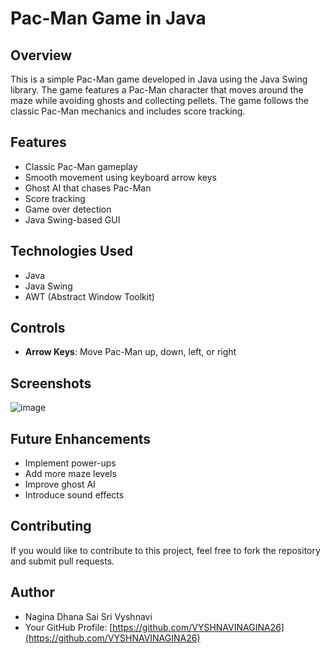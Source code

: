 # Pac-Man Game in Java

## Overview
This is a simple Pac-Man game developed in Java using the Java Swing library. The game features a Pac-Man character that moves around the maze while avoiding ghosts and collecting pellets. The game follows the classic Pac-Man mechanics and includes score tracking.

## Features
- Classic Pac-Man gameplay
- Smooth movement using keyboard arrow keys
- Ghost AI that chases Pac-Man
- Score tracking
- Game over detection
- Java Swing-based GUI

## Technologies Used
- Java
- Java Swing
- AWT (Abstract Window Toolkit)

## Controls
- **Arrow Keys**: Move Pac-Man up, down, left, or right

## Screenshots
![image](https://github.com/user-attachments/assets/ec8d04cb-b308-417f-b6cf-da43da672050)

## Future Enhancements
- Implement power-ups
- Add more maze levels
- Improve ghost AI
- Introduce sound effects

## Contributing
If you would like to contribute to this project, feel free to fork the repository and submit pull requests.

## Author
- Nagina Dhana Sai Sri Vyshnavi
- Your GitHub Profile: [https://github.com/VYSHNAVINAGINA26](https://github.com/VYSHNAVINAGINA26)

